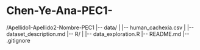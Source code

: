 # Chen-Ye-Ana-PEC1-
/Apellido1-Apellido2-Nombre-PEC1
|-- data/
|   |-- human_cachexia.csv
|   |-- dataset_description.md
|-- R/
|   |-- data_exploration.R
|-- README.md
|-- .gitignore
